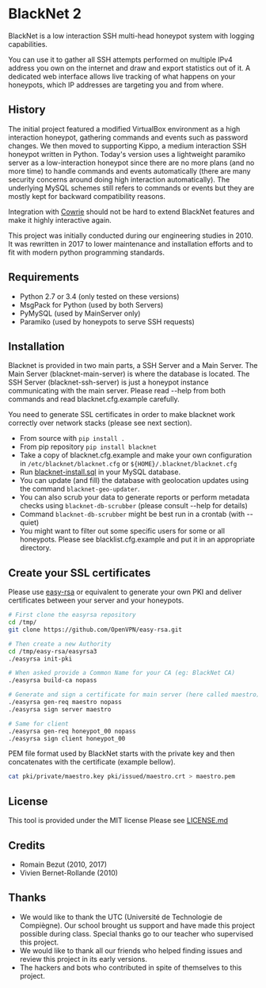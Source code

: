 BlackNet 2
==========

BlackNet is a low interaction SSH multi-head honeypot system with logging
capabilities.

You can use it to gather all SSH attempts performed on multiple IPv4 address
you own on the internet and draw and export statistics out of it.
A dedicated web interface allows live tracking of what happens on your
honeypots, which IP addresses are targeting you and from where.


History
-------
The initial project featured a modified VirtualBox environment as a high
interaction honeypot, gathering commands and events such as password changes.
We then moved to supporting Kippo, a medium interaction SSH honeypot written
in Python. Today's  version uses a lightweight paramiko server as a
low-interaction honeypot since there are no more plans (and no more time) to
handle commands and events automatically
(there are many security concerns around doing high interaction automatically).
The underlying MySQL schemes still refers to commands or events but they are
mostly kept for backward compatibility reasons.

Integration with [Cowrie](http://github.com/micheloosterhof/cowrie/) should not
be hard to extend BlackNet features and make it highly interactive again.

This project was initially conducted during our engineering studies in 2010.
It was rewritten in 2017 to lower maintenance and installation efforts and to
fit with modern python programming standards.


Requirements
------------
- Python 2.7 or 3.4 (only tested on these versions)
- MsgPack for Python (used by both Servers)
- PyMySQL (used by MainServer only)
- Paramiko (used by honeypots to serve SSH requests)


Installation
------------
Blacknet is provided in two main parts, a SSH Server and a Main Server.
The Main Server (blacknet-main-server) is where the database is located.
The SSH Server (blacknet-ssh-server) is just a honeypot instance communicating
with the main server.
Please read --help from both commands and read blacknet.cfg.example carefully.

You need to generate SSL certificates in order to make blacknet work
correctly over network stacks (please see next section).

- From source with `pip install .`
- From pip repository `pip install blacknet`
- Take a copy of blacknet.cfg.example and make your own configuration in
  `/etc/blacknet/blacknet.cfg` or `${HOME}/.blacknet/blacknet.cfg`
- Run [blacknet-install.sql](share/blacknet-install.sql) in your MySQL database.
- You can update (and fill) the database with geolocation updates using
  the command `blacknet-geo-updater`.
- You can also scrub your data to generate reports or perform metadata checks
  using `blacknet-db-scrubber` (please consult --help for details)
- Command `blacknet-db-scrubber` might be best run in a crontab (with --quiet)
- You might want to filter out some specific users for some or all honeypots.
  Please see blacklist.cfg.example and put it in an appropriate directory.


Create your SSL certificates
----------------------------
Please use [easy-rsa](https://github.com/OpenVPN/easy-rsa) or equivalent to
generate your own PKI and deliver certificates between your server and your
honeypots.

```bash
# First clone the easyrsa repository
cd /tmp/
git clone https://github.com/OpenVPN/easy-rsa.git

# Then create a new Authority
cd /tmp/easy-rsa/easyrsa3
./easyrsa init-pki

# When asked provide a Common Name for your CA (eg: BlackNet CA)
./easyrsa build-ca nopass

# Generate and sign a certificate for main server (here called maestro)
./easyrsa gen-req maestro nopass
./easyrsa sign server maestro

# Same for client
./easyrsa gen-req honeypot_00 nopass
./easyrsa sign client honeypot_00
```

PEM file format used by BlackNet starts with the private key and then
concatenates with the certificate (example bellow).

```bash
cat pki/private/maestro.key pki/issued/maestro.crt > maestro.pem
```

License
-------
This tool is provided under the MIT license
Please see [LICENSE.md](LICENSE.md)


Credits
-------
- Romain Bezut (2010, 2017)
- Vivien Bernet-Rollande (2010)


Thanks
------
- We would like to thank the UTC (Université de Technologie de Compiègne).
  Our school brought us support and have made this project possible during
  class. Special thanks go to our teacher who supervised this project.
- We would like to thank all our friends who helped finding issues and
  review this project in its early versions.
- The hackers and bots who contributed in spite of themselves to this project.
